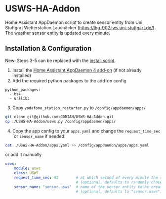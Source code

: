 # USWS-HA-Addon
Home Assistant AppDaemon script to create sensor entity from Uni Stuttgart Wetterstation Lauchäcker (https://lhg-902.iws.uni-stuttgart.de/). The weather sensor entity is updated every minute.

## Installation & Configuration

New: Steps 3-5 can be replaced with the [install script]. 

1. Install the [Home Assistant AppDaemon 4 add-on][appdaemon4] (if not already installed)
2. Add the required python packages to the add-on config
```
python_packages:
  - bs4
  - urllib3
```
3. Copy `vodafone_station_restarter.py` to `/config/appdaemon/apps/`
````bash
git clone git@github.com:G0RIAN/USWS-HA-Addon.git
cp ./USWS-HA-Addon/usws.py /config/appdaemon/apps/
````
4. Copy the app config to your `apps.yaml` and change the `request_time_sec`´or `sensor_name` if needed:
```bash
cat ./USWS-HA-Addon/apps.yaml >> /config/appdaemon/apps/apps.yaml
```
or add it manually
```yaml
usws:
    module: usws
    class: USWS
    request_time_sec: 42        # at which second of every minute the sensor is updated 
                                # (optional, defaults to randomly chosen value between 0 and 60)
    sensor_name: "sensor.usws"  # name of the sensor entity to be created, 'sensor.' can be omitted 
                                # (optional, defaults to "sensor.usws")
```

[appdaemon4]: https://github.com/hassio-addons/repository/tree/master/appdaemon
[install script]: install.sh